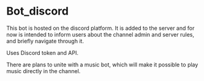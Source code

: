 # Bot_discord
This bot is hosted on the discord platform. 
It is added to the server and 
for now is intended to inform users about 
the channel admin and server rules, and briefly navigate through it.

Uses Discord token and API.

There are plans to unite with a music bot, 
which will make it possible to play music directly in the channel.
